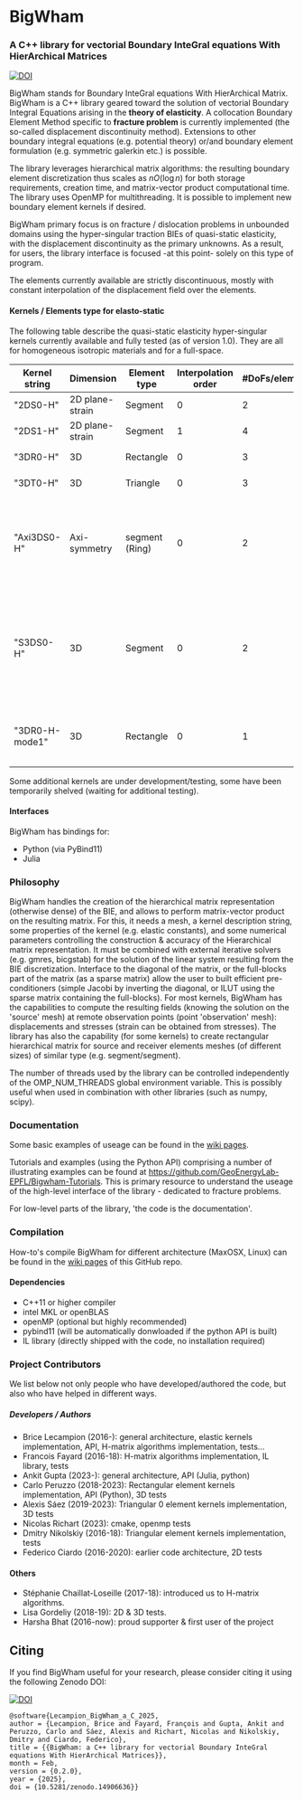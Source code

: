 
# BigWham 
### A C++ library for vectorial Boundary InteGral equations With HierArchical Matrices 

[![DOI](https://zenodo.org/badge/422891902.svg)](https://doi.org/10.5281/zenodo.14906635)

BigWham stands for Boundary InteGral equations With HierArchical Matrix. BigWham is a C++ library geared toward the solution of vectorial Boundary Integral Equations arising in the **theory of elasticity**. 
A collocation Boundary Element Method specific to **fracture problem** is currently implemented (the so-called displacement discontinuity method). Extensions to other boundary integral equations (e.g. potential theory) or/and boundary element formulation (e.g. symmetric galerkin etc.) is possible. 

The library leverages hierarchical matrix algorithms: the resulting boundary element discretization thus scales as $n O(\log n)$ for both storage requirements, creation time, and matrix-vector product computational time.
The library uses OpenMP for multithreading. It is possible to implement new boundary element kernels if desired.

BigWham primary focus is on fracture / dislocation problems in unbounded domains using the hyper-singular traction BIEs of quasi-static elasticity, with the displacement discontinuity as the primary unknowns. 
As a result, for users, the library interface is focused -at this point- solely on this type of program. 

The elements currently available are strictly discontinuous, mostly with constant interpolation of the displacement field over the elements.

#### Kernels / Elements type for elasto-static

The following table describe the quasi-static elasticity hyper-singular kernels currently available and fully tested (as of version 1.0). 
They are all for homogeneous isotropic materials and for a full-space. 

| Kernel string | Dimension | Element type |  Interpolation order |  #DoFs/element | Kernel type |
| --- | --- | --- | --- | --- | ---|
| "2DS0-H"      |  2D plane-strain  | Segment       | 0 | 2 | Traction hypersingular |  
| "2DS1-H"    |  2D plane-strain | Segment | 1 | 4| Traction hypersingular |  
| "3DR0-H"    |  3D |  Rectangle | 0 | 3 | Traction hypersingular |  
| "3DT0-H"    |  3D |  Triangle | 0 | 3 | Traction hypersingular |  
| "Axi3DS0-H"    |  Axi-symmetry |  segment (Ring) | 0 | 2 |Traction hypersingular, unidirectional shear & tensile displacement discontinuity for a flat crack (uncoupled) |  
| "S3DS0-H"   |  3D | Segment | 0 | 2 |  A simplified 3D Traction hypersingular kernel for constant height blade-like fracture (Wu & Olson, IJF (2015) approximation)
| "3DR0-H-mode1"    |  3D |  Rectangle | 0 | 1 | Traction hypersingular, opening component only (mode I) |  

Some additional kernels are under development/testing, some have been temporarily shelved (waiting for additional testing).

#### Interfaces
BigWham has bindings for:
- Python (via PyBind11)
- Julia

### Philosophy

BigWham handles the creation of the hierarchical matrix representation (otherwise dense) of the BIE, and allows to perform matrix-vector product on the resulting matrix. 
For this, it needs a mesh, a kernel description string, some properties of the kernel (e.g. elastic constants), and some numerical parameters controlling the construction & accuracy of the Hierarchical matrix representation.
It must be combined with external iterative solvers (e.g. gmres, bicgstab) for the solution of the linear system resulting from the BIE discretization. 
Interface to the diagonal of the matrix, or the full-blocks part of the matrix (as a sparse matrix) allow the user to built efficient pre-conditioners (simple Jacobi by inverting the diagonal, or ILUT using the sparse matrix containing the full-blocks). 
For most kernels, BigWham has the capabilities to compute the resulting fields (knowing the solution on the 'source' mesh)
at remote observation points (point 'observation' mesh): displacements and stresses (strain can be obtained from stresses).
The library has also the capability (for some kernels) to create rectangular hierarchical matrix for  source and receiver elements meshes (of different sizes) of similar type (e.g. segment/segment).

The number of threads used by the library can be controlled independently of the OMP_NUM_THREADS global environment variable. This is possibly useful when used in combination with other libraries (such as numpy, scipy).

### Documentation

Some basic examples of useage can be found in the [wiki pages](https://github.com/GeoEnergyLab-EPFL/BigWham/wiki). 

Tutorials and examples (using the Python API) comprising a number of illustrating examples can be found at https://github.com/GeoEnergyLab-EPFL/Bigwham-Tutorials.
This is primary resource to understand the useage of the high-level interface of the library - dedicated to fracture problems.

For low-level parts of the library, 'the code is the documentation'.

### Compilation
How-to's compile BigWham for different architecture (MaxOSX, Linux) can be found in the [wiki pages](https://github.com/GeoEnergyLab-EPFL/BigWham/wiki) of this GitHub repo. 

#### Dependencies
- C++11 or higher compiler 
- intel MKL or openBLAS
- openMP (optional but highly recommended) 
- pybind11 (will be automatically donwloaded if the python API is built)
- IL library (directly shipped with the code, no installation required)

### Project Contributors

We list below not only people who have developed/authored the code, but also who have helped in different ways.

##### Developers / Authors
- Brice Lecampion (2016-): general architecture, elastic kernels implementation, API, H-matrix algorithms implementation, tests...
- Francois Fayard (2016-18): H-matrix algorithms implementation, IL library, tests
- Ankit Gupta (2023-): general architecture, API (Julia, python)
- Carlo Peruzzo (2018-2023): Rectangular element kernels implementation, API (Python), 3D tests
- Alexis Sáez (2019-2023): Triangular 0 element kernels implementation, 3D tests  
- Nicolas Richart (2023): cmake, openmp tests
- Dmitry Nikolskiy (2016-18): Triangular element kernels implementation, tests
- Federico Ciardo (2016-2020): earlier code architecture, 2D tests

#### Others
- Stéphanie Chaillat-Loseille (2017-18): introduced us to H-matrix algorithms.
- Lisa Gordeliy (2018-19): 2D & 3D tests.
- Harsha Bhat (2016-now): proud supporter & first user of the project 


## Citing

If you find BigWham useful for your research, please consider citing it using the following Zenodo DOI:

[![DOI](https://zenodo.org/badge/422891902.svg)](https://doi.org/10.5281/zenodo.14906635)


```
@software{Lecampion_BigWham_a_C_2025,
author = {Lecampion, Brice and Fayard, François and Gupta, Ankit and Peruzzo, Carlo and Sáez, Alexis and Richart, Nicolas and Nikolskiy, Dmitry and Ciardo, Federico},
title = {{BigWham: a C++ library for vectorial Boundary InteGral equations With HierArchical Matrices}},
month = Feb,
version = {0.2.0},
year = {2025},
doi = {10.5281/zenodo.14906636}}
```

